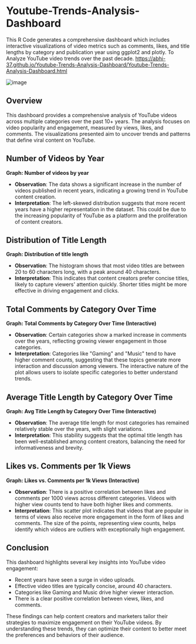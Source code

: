 # Youtube-Trends-Analysis-Dashboard
This R Code generates a comprehensive dashboard which includes interactive visualizations of video metrics such as comments, likes, and title lengths by category and publication year using ggplot2 and plotly. To Analyze YouTube video trends over the past decade.
https://abhi-37.github.io/Youtube-Trends-Analysis-Dashboard/Youtube-Trends-Analysis-Dashboard.html

![image](https://github.com/Abhi-37/Youtube-Trends-Analysis-Dashboard/assets/169159978/af0ee81c-f1a9-40b3-b39e-446c8e5d2ceb)

## Overview
This dashboard provides a comprehensive analysis of YouTube videos across multiple categories over the past 10+ years. The analysis focuses on video popularity and engagement, measured by views, likes, and comments. The visualizations presented aim to uncover trends and patterns that define viral content on YouTube.

## Number of Videos by Year
**Graph: Number of videos by year**

- **Observation**: The data shows a significant increase in the number of videos published in recent years, indicating a growing trend in YouTube content creation.
- **Interpretation**: The left-skewed distribution suggests that more recent years have a higher representation in the dataset. This could be due to the increasing popularity of YouTube as a platform and the proliferation of content creators.

## Distribution of Title Length
**Graph: Distribution of title length**

- **Observation**: The histogram shows that most video titles are between 20 to 60 characters long, with a peak around 40 characters.
- **Interpretation**: This indicates that content creators prefer concise titles, likely to capture viewers' attention quickly. Shorter titles might be more effective in driving engagement and clicks.

## Total Comments by Category Over Time
**Graph: Total Comments by Category Over Time (Interactive)**

- **Observation**: Certain categories show a marked increase in comments over the years, reflecting growing viewer engagement in those categories.
- **Interpretation**: Categories like "Gaming" and "Music" tend to have higher comment counts, suggesting that these topics generate more interaction and discussion among viewers. The interactive nature of the plot allows users to isolate specific categories to better understand trends.

## Average Title Length by Category Over Time
**Graph: Avg Title Length by Category Over Time (Interactive)**

- **Observation**: The average title length for most categories has remained relatively stable over the years, with slight variations.
- **Interpretation**: This stability suggests that the optimal title length has been well-established among content creators, balancing the need for informativeness and brevity.

## Likes vs. Comments per 1k Views
**Graph: Likes vs. Comments per 1k Views (Interactive)**

- **Observation**: There is a positive correlation between likes and comments per 1000 views across different categories. Videos with higher view counts tend to have both higher likes and comments.
- **Interpretation**: This scatter plot indicates that videos that are popular in terms of views also receive more engagement in the form of likes and comments. The size of the points, representing view counts, helps identify which videos are outliers with exceptionally high engagement.

## Conclusion
This dashboard highlights several key insights into YouTube video engagement:
- Recent years have seen a surge in video uploads.
- Effective video titles are typically concise, around 40 characters.
- Categories like Gaming and Music drive higher viewer interaction.
- There is a clear positive correlation between views, likes, and comments.

These findings can help content creators and marketers tailor their strategies to maximize engagement on their YouTube videos. By understanding these trends, they can optimize their content to better meet the preferences and behaviors of their audience.
